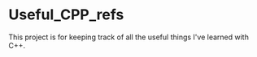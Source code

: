 # Useful_CPP_refs
This project is for keeping track of all the useful things I've learned with C++.
